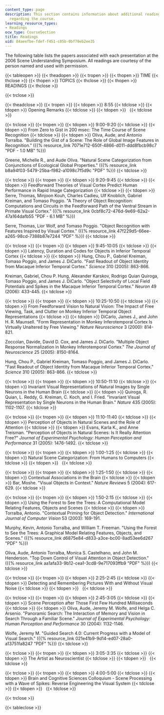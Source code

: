 ```yaml
---
content_type: page
description: This section contains information about additional reading materials
  regarding the course.
learning_resource_types:
- Readings
ocw_type: CourseSection
title: Readings
uid: 84aeefbe-fdef-f451-c05b-0bf70eb2ee35
---
```


The following table lists the papers associated with each presentation at the 2006 Scene Understanding Symposium. All readings are courtesy of the person named and used with permission.

{{< tableopen >}}
{{< theadopen >}}
{{< tropen >}}
{{< thopen >}}
TIME
{{< thclose >}}
{{< thopen >}}
TOPICS
{{< thclose >}}
{{< thopen >}}
READINGS
{{< thclose >}}

{{< trclose >}}

{{< theadclose >}}
{{< tropen >}}
{{< tdopen >}}
8:55
{{< tdclose >}}
{{< tdopen >}}
Opening Remarks
{{< tdclose >}}
{{< tdopen >}}
 
{{< tdclose >}}

{{< trclose >}}
{{< tropen >}}
{{< tdopen >}}
9:00-9:20
{{< tdclose >}}
{{< tdopen >}}
From Zero to Gist in 200 msec: The Time Course of Scene Recognition
{{< tdclose >}}
{{< tdopen >}}
Oliva, Aude, and Antonio Torralba. "Building the Gist of a Scene: The Role of Global Image Features in Recognition." ({{% resource_link 7071e712-650f-4866-d011-ddd8fbcb98c7 "PDF - 1.0 MB" %}})  
  
Greene, Michelle R., and Aude Oliva. "Natural Scene Categorization from Conjunctions of Ecological Global Properties." ({{% resource_link b8a94f03-5479-25ba-f982-a1098c7f5d9c "PDF" %}})
{{< tdclose >}}

{{< trclose >}}
{{< tropen >}}
{{< tdopen >}}
9:20-9:45
{{< tdclose >}}
{{< tdopen >}}
Feedforward Theories of Visual Cortex Predict Human Performance in Rapid Image Categorization
{{< tdclose >}}
{{< tdopen >}}
Serre, Thomas, Minjoon Kouh, Charles Cadieu, Ulf Knoblich, Gabriel Kreiman, and Tomaso Poggio. "A Theory of Object Recognition: Computations and Circuits in the Feedforward Path of the Ventral Stream in Primate Visual Cortex." ({{% resource_link 0cbf8c72-476d-9e69-62a2-47a164dafb55 "PDF - 6.1 MB" %}})  
  
Serre, Thomas, Lior Wolf, and Tomaso Poggio. "Object Recognition with Features Inspired by Visual Cortex." ({{% resource_link 47f229d5-66ee-a265-98cd-7388b87e7244 "PDF" %}})
{{< tdclose >}}

{{< trclose >}}
{{< tropen >}}
{{< tdopen >}}
9:45-10:05
{{< tdclose >}}
{{< tdopen >}}
Latency, Duration and Codes for Objects in Inferior Temporal Cortex
{{< tdclose >}}
{{< tdopen >}}
Hung, Chou P., Gabriel Kreiman, Tomaso Poggio, and James J. DiCarlo. "Fast Readout of Object Identity from Macaque Inferior Temporal Cortex." _Science_ 310 (2005): 863-866.  
  
Kreiman, Gabriel, Chou P. Hung, Alexander Karskov, Rodrigo Quian Quiroga, Tomaso Poggio, and James J. DiCarlo. "Object Selectivity of Local Field Potentials and Spikes in the Macaque Inferior Temporal Cortex." _Neuron_ 49 (2006): 433-445.
{{< tdclose >}}

{{< trclose >}}
{{< tropen >}}
{{< tdopen >}}
10:25-10:50
{{< tdclose >}}
{{< tdopen >}}
From Feedforward Vision to Natural Vision: The Impact of Free Viewing, Task, and Clutter on Monkey Inferior Temporal Object Representations
{{< tdclose >}}
{{< tdopen >}}
DiCarlo, James J., and John H. R. Maunsell. "Form Representation in Monkey Inferotemporal Cortex Is Virtually Unaltered by Free Viewing." _Nature Neuroscience_ 3 (2000): 814-821.  
  
Zoccolan, Davide, David D. Cox, and James J. DiCarlo. "Multiple Object Response Normalization in Monkey Inferotemporal Cortex." _The Journal of Neuroscience_ 25 (2005): 8150-8164.  
  
Hung, Chou P., Gabriel Kreiman, Tomaso Poggio, and James J. DiCarlo. "Fast Readout of Object Identity from Macaque Inferior Temporal Cortex." _Science_ 310 (2005): 863-866.
{{< tdclose >}}

{{< trclose >}}
{{< tropen >}}
{{< tdopen >}}
10:50-11:10
{{< tdclose >}}
{{< tdopen >}}
Invariant Visual Representations of Natural Images by Single Neurons in the Human Brain
{{< tdclose >}}
{{< tdopen >}}
Quiroga, R. Quian, L. Reddy, G. Kreiman, C. Koch, and I. Fried. "Invariant Visual Representation by Single Neurons in the Human Brain." _Nature_ 435 (2005): 1102-1107.
{{< tdclose >}}

{{< trclose >}}
{{< tropen >}}
{{< tdopen >}}
11:10-11:40
{{< tdclose >}}
{{< tdopen >}}
Perception of Objects in Natural Scenes and the Role of Attention
{{< tdclose >}}
{{< tdopen >}}
Evans, Karla K., and Anne Treisman. "Perception of Objects in Natural Scenes: Is It Really Attention Free?" _Journal of Experimental Psychology: Human Perception and Performance_ 31 (2005): 1476-1492.
{{< tdclose >}}

{{< trclose >}}
{{< tropen >}}
{{< tdopen >}}
1:00-1:25
{{< tdclose >}}
{{< tdopen >}}
Natural Scene Categorization: From Humans to Computers
{{< tdclose >}}
{{< tdopen >}}
 
{{< tdclose >}}

{{< trclose >}}
{{< tropen >}}
{{< tdopen >}}
1:25-1:50
{{< tdclose >}}
{{< tdopen >}}
Contextual Associations in the Brain
{{< tdclose >}}
{{< tdopen >}}
Bar, Moshe. "Visual Objects in Context." _Nature Reviews_ 5 (2004): 617-629.
{{< tdclose >}}

{{< trclose >}}
{{< tropen >}}
{{< tdopen >}}
1:50-2:15
{{< tdclose >}}
{{< tdopen >}}
Using the Forest to See the Trees: A Computational Model Relating Features, Objects and Scenes
{{< tdclose >}}
{{< tdopen >}}
Torralba, Antonio. "Contextual Priming for Object Detection." _International Journal of Computer Vision_ 53 (2003): 169-191.  
  
Murphy, Kevin, Antonio Torralba, and William T. Freeman. "Using the Forest to See the Trees: A Graphical Model Relating Features, Objects, and Scenes." ({{% resource_link d6875e84-d833-a3ce-bc00-8ad53ee6d267 "PDF" %}})  
  
Oliva, Aude, Antonio Torralba, Monica S. Castelhano, and John M. Henderson. "Top Down Control of Visual Attention in Object Detection." ({{% resource_link aa1afa33-9b12-cea1-3cd8-9e717093ffb9 "PDF" %}})
{{< tdclose >}}

{{< trclose >}}
{{< tropen >}}
{{< tdopen >}}
2:25-2:45
{{< tdclose >}}
{{< tdopen >}}
Detecting and Remembering Pictures With and Without Visual Noise
{{< tdclose >}}
{{< tdopen >}}
 
{{< tdclose >}}

{{< trclose >}}
{{< tropen >}}
{{< tdopen >}}
2:45-3:05
{{< tdclose >}}
{{< tdopen >}}
Scene Perception after Those First Few Hundred Milliseconds
{{< tdclose >}}
{{< tdopen >}}
Oliva, Aude, Jeremy M. Wolfe, and Helga C. Arsenio. "Panoramic Search: The Interaction of Memory and Vision in Search Through a Familiar Scene." _Journal of Experimental Psychology: Human Perception and Performance_ 30 (2004): 1132-1146.  
  
Wolfe, Jeremy M. "Guided Search 4.0: Current Progress with a Model of Visual Search." ({{% resource_link 021e41b9-9d14-ed07-28a0-a13751fa8247 "PDF" %}})
{{< tdclose >}}

{{< trclose >}}
{{< tropen >}}
{{< tdopen >}}
3:05-3:35
{{< tdclose >}}
{{< tdopen >}}
The Artist as Neuroscientist
{{< tdclose >}}
{{< tdopen >}}
 
{{< tdclose >}}

{{< trclose >}}
{{< tropen >}}
{{< tdopen >}}
4:00-5:00
{{< tdclose >}}
{{< tdopen >}}
Brain and Cognitive Sciences Colloquium - Scene Processing with a Wave of Spikes: Reverse Engineering the Visual System
{{< tdclose >}}
{{< tdopen >}}
 
{{< tdclose >}}

{{< trclose >}}

{{< tableclose >}}